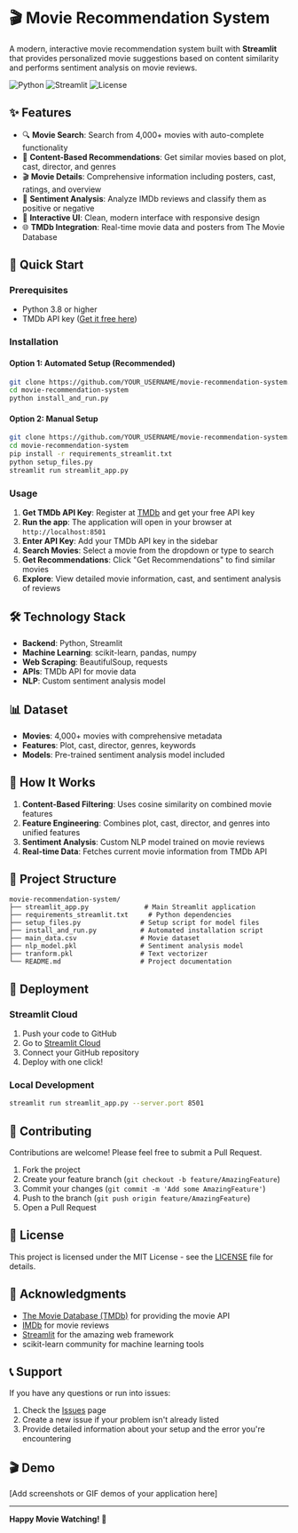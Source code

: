 # 🎬 Movie Recommendation System

A modern, interactive movie recommendation system built with **Streamlit** that provides personalized movie suggestions based on content similarity and performs sentiment analysis on movie reviews.

![Python](https://img.shields.io/badge/python-v3.8+-blue.svg)
![Streamlit](https://img.shields.io/badge/streamlit-v1.28.0-red.svg)
![License](https://img.shields.io/badge/license-MIT-green.svg)

## ✨ Features

- 🔍 **Movie Search**: Search from 4,000+ movies with auto-complete functionality
- 🎯 **Content-Based Recommendations**: Get similar movies based on plot, cast, director, and genres
- 🎬 **Movie Details**: Comprehensive information including posters, cast, ratings, and overview
- 📝 **Sentiment Analysis**: Analyze IMDb reviews and classify them as positive or negative
- 🎨 **Interactive UI**: Clean, modern interface with responsive design
- 🌐 **TMDb Integration**: Real-time movie data and posters from The Movie Database

## 🚀 Quick Start

### Prerequisites

- Python 3.8 or higher
- TMDb API key ([Get it free here](https://www.themoviedb.org/settings/api))

### Installation

#### Option 1: Automated Setup (Recommended)
```bash
git clone https://github.com/YOUR_USERNAME/movie-recommendation-system.git
cd movie-recommendation-system
python install_and_run.py
```

#### Option 2: Manual Setup
```bash
git clone https://github.com/YOUR_USERNAME/movie-recommendation-system.git
cd movie-recommendation-system
pip install -r requirements_streamlit.txt
python setup_files.py
streamlit run streamlit_app.py
```

### Usage

1. **Get TMDb API Key**: Register at [TMDb](https://www.themoviedb.org/) and get your free API key
2. **Run the app**: The application will open in your browser at `http://localhost:8501`
3. **Enter API Key**: Add your TMDb API key in the sidebar
4. **Search Movies**: Select a movie from the dropdown or type to search
5. **Get Recommendations**: Click "Get Recommendations" to find similar movies
6. **Explore**: View detailed movie information, cast, and sentiment analysis of reviews

## 🛠️ Technology Stack

- **Backend**: Python, Streamlit
- **Machine Learning**: scikit-learn, pandas, numpy
- **Web Scraping**: BeautifulSoup, requests
- **APIs**: TMDb API for movie data
- **NLP**: Custom sentiment analysis model

## 📊 Dataset

- **Movies**: 4,000+ movies with comprehensive metadata
- **Features**: Plot, cast, director, genres, keywords
- **Models**: Pre-trained sentiment analysis model included

## 🎯 How It Works

1. **Content-Based Filtering**: Uses cosine similarity on combined movie features
2. **Feature Engineering**: Combines plot, cast, director, and genres into unified features
3. **Sentiment Analysis**: Custom NLP model trained on movie reviews
4. **Real-time Data**: Fetches current movie information from TMDb API

## 📁 Project Structure

```
movie-recommendation-system/
├── streamlit_app.py              # Main Streamlit application
├── requirements_streamlit.txt     # Python dependencies
├── setup_files.py               # Setup script for model files
├── install_and_run.py           # Automated installation script
├── main_data.csv                # Movie dataset
├── nlp_model.pkl                # Sentiment analysis model
├── tranform.pkl                 # Text vectorizer
└── README.md                    # Project documentation
```

## 🚀 Deployment

### Streamlit Cloud
1. Push your code to GitHub
2. Go to [Streamlit Cloud](https://streamlit.io/cloud)
3. Connect your GitHub repository
4. Deploy with one click!

### Local Development
```bash
streamlit run streamlit_app.py --server.port 8501
```

## 🤝 Contributing

Contributions are welcome! Please feel free to submit a Pull Request.

1. Fork the project
2. Create your feature branch (`git checkout -b feature/AmazingFeature`)
3. Commit your changes (`git commit -m 'Add some AmazingFeature'`)
4. Push to the branch (`git push origin feature/AmazingFeature`)
5. Open a Pull Request

## 📝 License

This project is licensed under the MIT License - see the [LICENSE](LICENSE) file for details.

## 🙏 Acknowledgments

- [The Movie Database (TMDb)](https://www.themoviedb.org/) for providing the movie API
- [IMDb](https://www.imdb.com/) for movie reviews
- [Streamlit](https://streamlit.io/) for the amazing web framework
- scikit-learn community for machine learning tools

## 📞 Support

If you have any questions or run into issues:

1. Check the [Issues](https://github.com/YOUR_USERNAME/movie-recommendation-system/issues) page
2. Create a new issue if your problem isn't already listed
3. Provide detailed information about your setup and the error you're encountering

## 🎬 Demo

[Add screenshots or GIF demos of your application here]

---

**Happy Movie Watching! 🍿** 
